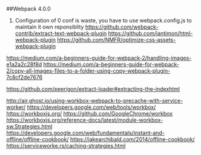 ##Webpack 4.0.0

1. Configuration of 0 conf is waste, you have to use webpack.config.js to maintain it own reponsiblity
https://github.com/webpack-contrib/extract-text-webpack-plugin
https://github.com/jantimon/html-webpack-plugin
https://github.com/NMFR/optimize-css-assets-webpack-plugin

https://medium.com/a-beginners-guide-for-webpack-2/handling-images-e1a2a2c28f8d
https://medium.com/a-beginners-guide-for-webpack-2/copy-all-images-files-to-a-folder-using-copy-webpack-plugin-7c8cf2de7676

https://github.com/peerigon/extract-loader#extracting-the-indexhtml



http://air.ghost.io/using-workbox-webpack-to-precache-with-service-worker/
https://developers.google.com/web/tools/workbox/
https://workboxjs.org/
https://github.com/GoogleChrome/workbox
https://workboxjs.org/reference-docs/latest/module-workbox-sw.Strategies.html
https://developers.google.com/web/fundamentals/instant-and-offline/offline-cookbook/
https://jakearchibald.com/2014/offline-cookbook/
https://serviceworke.rs/caching-strategies.html